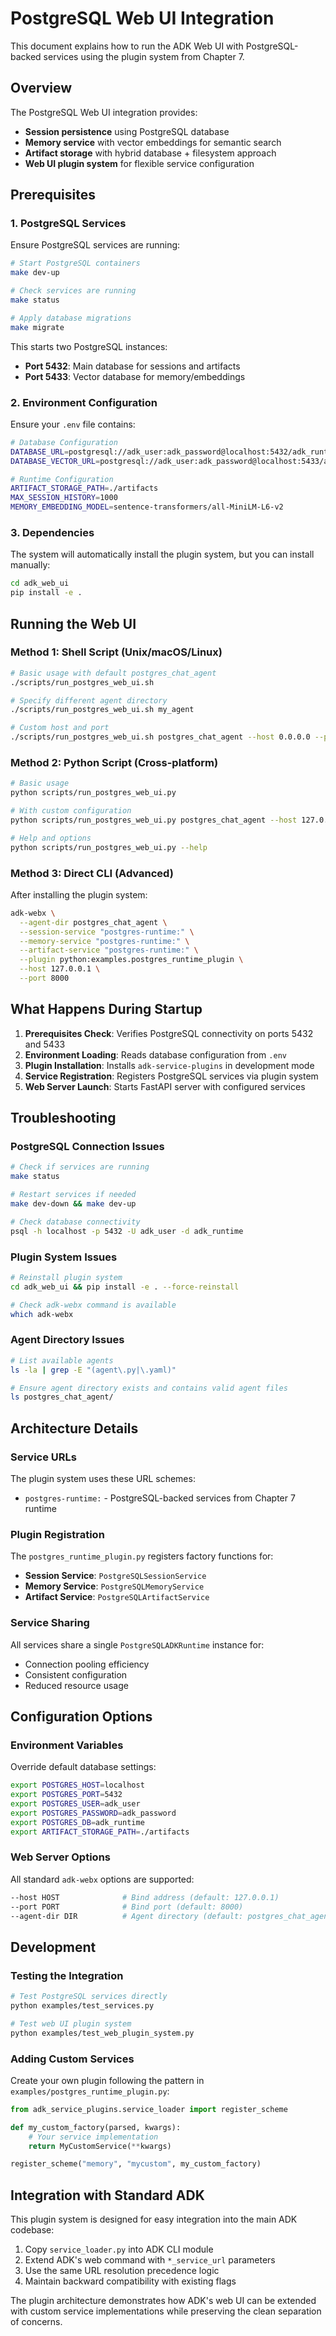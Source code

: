 # PostgreSQL Web UI Integration

This document explains how to run the ADK Web UI with PostgreSQL-backed services using the plugin system from Chapter 7.

## Overview

The PostgreSQL Web UI integration provides:
- **Session persistence** using PostgreSQL database
- **Memory service** with vector embeddings for semantic search
- **Artifact storage** with hybrid database + filesystem approach
- **Web UI plugin system** for flexible service configuration

## Prerequisites

### 1. PostgreSQL Services
Ensure PostgreSQL services are running:

```bash
# Start PostgreSQL containers
make dev-up

# Check services are running
make status

# Apply database migrations
make migrate
```

This starts two PostgreSQL instances:
- **Port 5432**: Main database for sessions and artifacts
- **Port 5433**: Vector database for memory/embeddings

### 2. Environment Configuration
Ensure your `.env` file contains:

```bash
# Database Configuration
DATABASE_URL=postgresql://adk_user:adk_password@localhost:5432/adk_runtime
DATABASE_VECTOR_URL=postgresql://adk_user:adk_password@localhost:5433/adk_runtime

# Runtime Configuration
ARTIFACT_STORAGE_PATH=./artifacts
MAX_SESSION_HISTORY=1000
MEMORY_EMBEDDING_MODEL=sentence-transformers/all-MiniLM-L6-v2
```

### 3. Dependencies
The system will automatically install the plugin system, but you can install manually:

```bash
cd adk_web_ui
pip install -e .
```

## Running the Web UI

### Method 1: Shell Script (Unix/macOS/Linux)

```bash
# Basic usage with default postgres_chat_agent
./scripts/run_postgres_web_ui.sh

# Specify different agent directory
./scripts/run_postgres_web_ui.sh my_agent

# Custom host and port
./scripts/run_postgres_web_ui.sh postgres_chat_agent --host 0.0.0.0 --port 8080
```

### Method 2: Python Script (Cross-platform)

```bash
# Basic usage
python scripts/run_postgres_web_ui.py

# With custom configuration
python scripts/run_postgres_web_ui.py postgres_chat_agent --host 127.0.0.1 --port 8000

# Help and options
python scripts/run_postgres_web_ui.py --help
```

### Method 3: Direct CLI (Advanced)

After installing the plugin system:

```bash
adk-webx \
  --agent-dir postgres_chat_agent \
  --session-service "postgres-runtime:" \
  --memory-service "postgres-runtime:" \
  --artifact-service "postgres-runtime:" \
  --plugin python:examples.postgres_runtime_plugin \
  --host 127.0.0.1 \
  --port 8000
```

## What Happens During Startup

1. **Prerequisites Check**: Verifies PostgreSQL connectivity on ports 5432 and 5433
2. **Environment Loading**: Reads database configuration from `.env`
3. **Plugin Installation**: Installs `adk-service-plugins` in development mode
4. **Service Registration**: Registers PostgreSQL services via plugin system
5. **Web Server Launch**: Starts FastAPI server with configured services

## Troubleshooting

### PostgreSQL Connection Issues

```bash
# Check if services are running
make status

# Restart services if needed
make dev-down && make dev-up

# Check database connectivity
psql -h localhost -p 5432 -U adk_user -d adk_runtime
```

### Plugin System Issues

```bash
# Reinstall plugin system
cd adk_web_ui && pip install -e . --force-reinstall

# Check adk-webx command is available
which adk-webx
```

### Agent Directory Issues

```bash
# List available agents
ls -la | grep -E "(agent\.py|\.yaml)"

# Ensure agent directory exists and contains valid agent files
ls postgres_chat_agent/
```

## Architecture Details

### Service URLs
The plugin system uses these URL schemes:
- `postgres-runtime:` - PostgreSQL-backed services from Chapter 7 runtime

### Plugin Registration
The `postgres_runtime_plugin.py` registers factory functions for:
- **Session Service**: `PostgreSQLSessionService`
- **Memory Service**: `PostgreSQLMemoryService` 
- **Artifact Service**: `PostgreSQLArtifactService`

### Service Sharing
All services share a single `PostgreSQLADKRuntime` instance for:
- Connection pooling efficiency
- Consistent configuration
- Reduced resource usage

## Configuration Options

### Environment Variables
Override default database settings:

```bash
export POSTGRES_HOST=localhost
export POSTGRES_PORT=5432
export POSTGRES_USER=adk_user
export POSTGRES_PASSWORD=adk_password
export POSTGRES_DB=adk_runtime
export ARTIFACT_STORAGE_PATH=./artifacts
```

### Web Server Options
All standard `adk-webx` options are supported:

```bash
--host HOST              # Bind address (default: 127.0.0.1)
--port PORT              # Bind port (default: 8000)
--agent-dir DIR          # Agent directory (default: postgres_chat_agent)
```

## Development

### Testing the Integration

```bash
# Test PostgreSQL services directly
python examples/test_services.py

# Test web UI plugin system
python examples/test_web_plugin_system.py
```

### Adding Custom Services

Create your own plugin following the pattern in `examples/postgres_runtime_plugin.py`:

```python
from adk_service_plugins.service_loader import register_scheme

def my_custom_factory(parsed, kwargs):
    # Your service implementation
    return MyCustomService(**kwargs)

register_scheme("memory", "mycustom", my_custom_factory)
```

## Integration with Standard ADK

This plugin system is designed for easy integration into the main ADK codebase:

1. Copy `service_loader.py` into ADK CLI module
2. Extend ADK's web command with `*_service_url` parameters  
3. Use the same URL resolution precedence logic
4. Maintain backward compatibility with existing flags

The plugin architecture demonstrates how ADK's web UI can be extended with custom service implementations while preserving the clean separation of concerns.